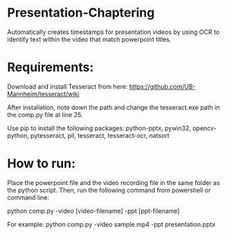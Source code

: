 # Presentation-Chaptering
Automatically creates timestamps for presentation videos by using OCR to identify text within the video that match powerpoint titles.

# Requirements:
Download and install Tesseract from here:
https://github.com/UB-Mannheim/tesseract/wiki

After installation, note down the path and change the tesseract.exe path in the comp.py file at line 25.

Use pip to install the following packages:
python-pptx, pywin32, opencv-python, pytesseract, pil, tesseract, tesseract-ocr, natsort

# How to run:
Place the powerpoint file and the video recording file in the same folder as the python script. Then, run the following command from powershell or command line:

python comp.py -video [video-filename] -ppt [ppt-filename]

For example:
python comp.py -video sample.mp4 -ppt presentation.pptx
